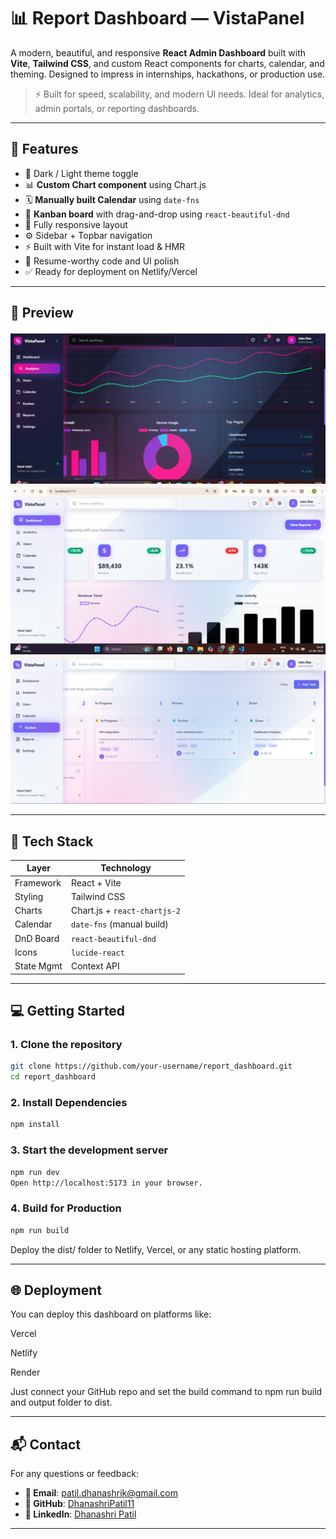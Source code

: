 # 📊 Report Dashboard — VistaPanel

A modern, beautiful, and responsive **React Admin Dashboard** built with **Vite**, **Tailwind CSS**, and custom React components for charts, calendar, and theming. Designed to impress in internships, hackathons, or production use.

> ⚡ Built for speed, scalability, and modern UI needs. Ideal for analytics, admin portals, or reporting dashboards.

---

## 🚀 Features

- 🌙 Dark / Light theme toggle  
- 📊 **Custom Chart component** using Chart.js  
- 🗓️ **Manually built Calendar** using `date-fns`  
- 📌 **Kanban board** with drag-and-drop using `react-beautiful-dnd`  
- 🧩 Fully responsive layout  
- ⚙️ Sidebar + Topbar navigation  
- ⚡ Built with Vite for instant load & HMR  
- 🎯 Resume-worthy code and UI polish  
- ✅ Ready for deployment on Netlify/Vercel  

---

## 📸 Preview

<img src="images/dashboard-preview1.png" alt="Dashboard Preview 1" width="700"/>
<br/>
<img src="images/dashboard-preview2.png" alt="Dashboard Preview 2" width="700"/>
<br/>
<img src="images/dashboard-preview3.png" alt="Dashboard Preview 3" width="700"/>

---

## 🧱 Tech Stack

| Layer       | Technology                  |
|-------------|------------------------------|
| Framework   | React + Vite                 |
| Styling     | Tailwind CSS                 |
| Charts      | Chart.js + `react-chartjs-2` |
| Calendar    | `date-fns` (manual build)    |
| DnD Board   | `react-beautiful-dnd`        |
| Icons       | `lucide-react`               |
| State Mgmt  | Context API                  |

---

## 💻 Getting Started

### 1. Clone the repository

```bash
git clone https://github.com/your-username/report_dashboard.git
cd report_dashboard
```

### 2. Install Dependencies

```bash
npm install
```

### 3. Start the development server

```bash
npm run dev
Open http://localhost:5173 in your browser.
```

### 4. Build for Production

```bash
npm run build
```

Deploy the dist/ folder to Netlify, Vercel, or any static hosting platform.

---

## 🌐 Deployment
You can deploy this dashboard on platforms like:

Vercel

Netlify

Render

Just connect your GitHub repo and set the build command to npm run build and output folder to dist.

---

## 📬 Contact

For any questions or feedback:

- **📧 Email**: [patil.dhanashrik@gmail.com](mailto:patil.dhanashrik@gmail.com)  
- **🐙 GitHub**: [DhanashriPatil11](https://github.com/DhanashriPatil11)  
- **🔗 LinkedIn**: [Dhanashri Patil](https://www.linkedin.com/in/dhanashri-patil24/)

---
